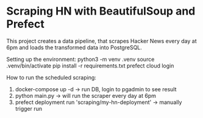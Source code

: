 # Scraping HN with BeautifulSoup and Prefect

This project creates a data pipeline, that scrapes Hacker News every day at 6pm and loads the transformed data into PostgreSQL.

Setting up the environment:
python3 -m venv .venv
source .venv/bin/activate
pip install -r requirements.txt
prefect cloud login


How to run the scheduled scraping:
1. docker-compose up -d -> run DB, login to pgadmin to see result
2. python main.py -> will run the scraper every day at 6pm
3. prefect deployment run 'scraping/my-hn-deployment' -> manually trigger run


